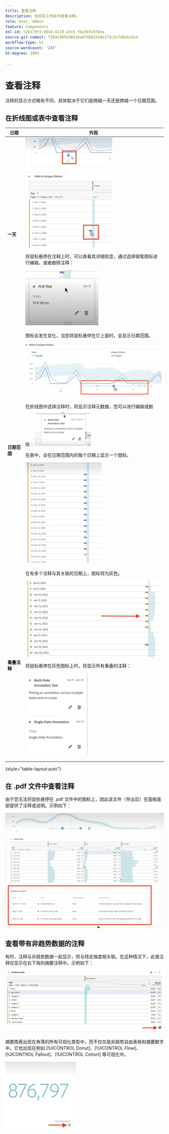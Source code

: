 ```yaml
---
title: 查看注释
description: 如何在工作区中查看注释。
role: User, Admin
feature: Components
exl-id: 52b179fd-d9a4-4119-a3c6-f6a36f24f8ea
source-git-commit: 7164c90fe50434a07db8154de173c3c7d8e5cb14
workflow-type: ht
source-wordcount: '247'
ht-degree: 100%

---
```


# 查看注释

注释的显示方式略有不同，具体取决于它们是跨越一天还是跨越一个日期范围。

## 在折线图或表中查看注释

| 日期 | 外观 |
| --- | --- |
| **一天** | ![](assets/single-day.png)<p>将鼠标悬停在注释上时，可以查看其详细信息，通过选择钢笔图标进行编辑，或者删除注释：<p> ![](assets/hover.png) |
| **日期范围** | 图标会发生变化，当您将鼠标悬停在它上面时，会显示日期范围。<p>![](assets/multi-day.png)<p>在折线图中选择注释时，将显示注释元数据，您可以进行编辑或删除：![](assets/multi-hover.png)<p>在表中，会在日期范围内的每个日期上显示一个图标。<p>![](assets/multi-day-table.png) |
| **重叠注释** | 在有多个注释与其关联的日期上，图标将为灰色。<p>![](assets/grey.png)<p>将鼠标悬停在灰色图标上时，将显示所有重叠的注释：<p>![](assets/overlap.png) |

{style=&quot;table-layout:auto&quot;}

## 在 .pdf 文件中查看注释

由于您无法将鼠标悬停在 .pdf 文件中的图标上，因此该文件（导出后）在面板底部提供了注释或说明。示例如下：

![](assets/ann-pdf.png)

## 查看带有非趋势数据的注释

有时，注释与非趋势数据一起显示，但与特定维度相关联。在这种情况下，此类注释仅显示在右下角的摘要注释中。示例如下：

![](assets/non-date.png)

摘要图表出现在角落的所有可视化类型中，而不仅仅是非趋势自由表格和摘要数字中。它也出现在例如 [!UICONTROL Donut]、[!UICONTROL Flow]、[!UICONTROL Fallout]、[!UICONTROL Cohort] 等可视化中。

![](assets/ann-summary.png)